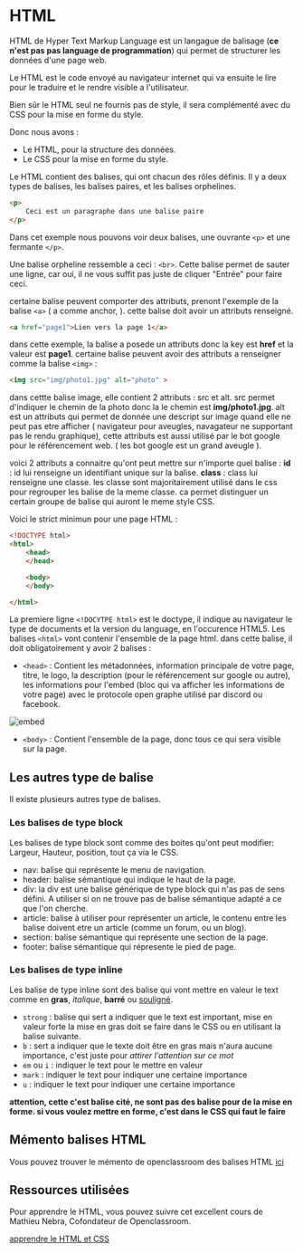 # HTML

HTML de Hyper Text Markup Language est un langague de balisage (**ce n'est pas pas language de programmation**) qui permet de structurer les données d'une page web. 

Le HTML est le code envoyé au navigateur internet qui va ensuite le lire pour le traduire et le rendre visible a l'utilisateur.

Bien sûr le HTML seul ne fournis pas de style, il sera complémenté avec du CSS pour la mise en forme du style. 

Donc nous avons : 

- Le HTML, pour la structure des données.
- Le CSS pour la mise en forme du style.

Le HTML contient des balises, qui ont chacun des rôles définis. Il y a deux types de balises, les balises paires, et les balises orphelines. 

```html
<p>
    Ceci est un paragraphe dans une balise paire
</p>
```

Dans cet exemple nous pouvons voir deux balises, une ouvrante ``<p>`` et une fermante ``</p>``.

Une balise orpheline ressemble a ceci : ``<br>``. Cette balise permet de sauter une ligne, car oui, il ne vous suffit pas juste de cliquer "Entrée" pour faire ceci.

certaine balise peuvent comporter des attributs, prenont l'exemple de la balise ``<a>`` ( a comme anchor, ). cette balise doit avoir un attributs renseigné. 

```html
<a href="page1">Lien vers la page 1</a>
```

dans cette exemple, la balise a posede un attributs donc la key est **href** et la valeur est **page1**. certaine balise peuvent avoir des attributs a renseigner comme la balise ``<img>`` : 

```html
<img src="img/photo1.jpg" alt="photo" >
```

dans cettte balise image, elle contient 2 attributs : src et alt. src permet d'indiquer le chemin de la photo donc la le chemin est **img/photo1.jpg**. 
alt est un attributs qui permet de donnée une descript sur image quand elle ne peut pas etre afficher ( navigateur pour aveugles, navagateur ne supportant pas le rendu graphique), cette attributs est aussi utilisé par le bot google pour le référencement web. ( les bot google est un grand aveugle ). 

voici 2 attributs a connaitre qu'ont peut mettre sur n'importe quel balise : 
**id** : id lui renseigne un identifiant unique sur la balise. 
**class** : class lui renseigne une classe. les classe sont majoritairement utilisé dans le css pour regrouper les balise de la meme classe. ca permet distinguer un certain groupe de balise qui auront le meme style CSS. 

Voici le strict minimun pour une page HTML : 

```html
<!DOCTYPE html>
<html>
    <head>
    </head>

    <body>
    </body>

</html>
```

La premiere ligne `<!DOCYTPE html>` est le doctype, il indique au navigateur le type de documents et la version du language, en l'occurence HTML5.
Les balises `<html>` vont contenir l'ensemble de la page html. dans cette balise, il doit obligatoirement y avoir 2 balises : 

- `<head>` : Contient les métadonnées, information principale de votre page, titre, le logo, la description (pour le référencement sur google ou autre), les informations pour l'embed (bloc qui va afficher les informations de votre page) avec le protocole open graphe utilisé par discord ou facebook. 

![embed](https://imgur.com/ejZCUkG.png)

- `<body>` : Contient l'ensemble de la page, donc tous ce qui sera visible sur la page.


## Les autres type de balise 

Il existe plusieurs autres type de balises.

### Les balises de type block 

Les balises de type block sont comme des boites qu'ont peut modifier: Largeur, Hauteur, position, tout ça via le CSS.

- nav: balise qui représente le menu de navigation.
- header: balise sémantique qui indique le haut de la page.
- div: la div est une balise générique de type block qui n'as pas de sens défini. A utiliser si on ne trouve pas de balise sémantique adapté a ce que l'on cherche. 
- article: balise à utiliser pour représenter un article, le contenu entre les balise doivent etre un article (comme un forum, ou un blog). 
- section: balise sémantique qui représente une section de la page. 
- footer: balise sémantique qui répresente le pied de page.

### Les balises de type inline

Les balise de type inline sont des balise qui vont mettre en valeur le text comme en **gras**, _italique_, __barré__ ou <u>souligné</u>. 

- ``strong`` : balise qui sert a indiquer que le text est important, mise en valeur forte  la mise en gras doit se faire dans le CSS ou en utilisant la balise suivante. 
- ``b`` : sert a indiquer que le texte doit être en gras mais n'aura aucune importance, c'est juste pour *attirer l'attention sur ce mot*
- ``em`` ou ``i`` : indiquer le text pour le mettre en valeur 
- ``mark`` : indiquer le text pour indiquer une certaine importance
- ``u`` : indiquer le text pour indiquer une certaine importance

**attention, cette c'est balise cité, ne sont pas des balise pour de la mise en forme. si vous voulez mettre en forme, c'est dans le CSS qui faut le faire**

## Mémento balises HTML

Vous pouvez trouver le mémento de openclassroom des balises HTML [ici](https://openclassrooms.com/fr/courses/1603881-apprenez-a-creer-votre-site-web-avec-html5-et-css3/1608357-memento-des-balises-html)

## Ressources utilisées

Pour apprendre le HTML, vous pouvez suivre cet excellent cours de Mathieu Nebra, Cofondateur de Openclassroom.

[apprendre le HTML et CSS](https://openclassrooms.com/fr/courses/1603881-apprenez-a-creer-votre-site-web-avec-html5-et-css3)